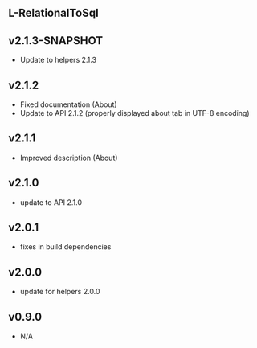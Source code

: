L-RelationalToSql
----------

v2.1.3-SNAPSHOT
---
* Update to helpers 2.1.3

v2.1.2
---
* Fixed documentation (About)
* Update to API 2.1.2 (properly displayed about tab in UTF-8 encoding)

v2.1.1
---
* Improved description (About)

v2.1.0
---
* update to API 2.1.0

v2.0.1
---
* fixes in build dependencies

v2.0.0
---
* update for helpers 2.0.0

v0.9.0
---
* N/A